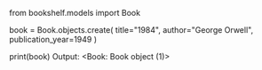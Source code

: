 from bookshelf.models import Book

book = Book.objects.create(
    title="1984",
    author="George Orwell",
    publication_year=1949
)

print(book)
 Output: <Book: Book object (1)>


